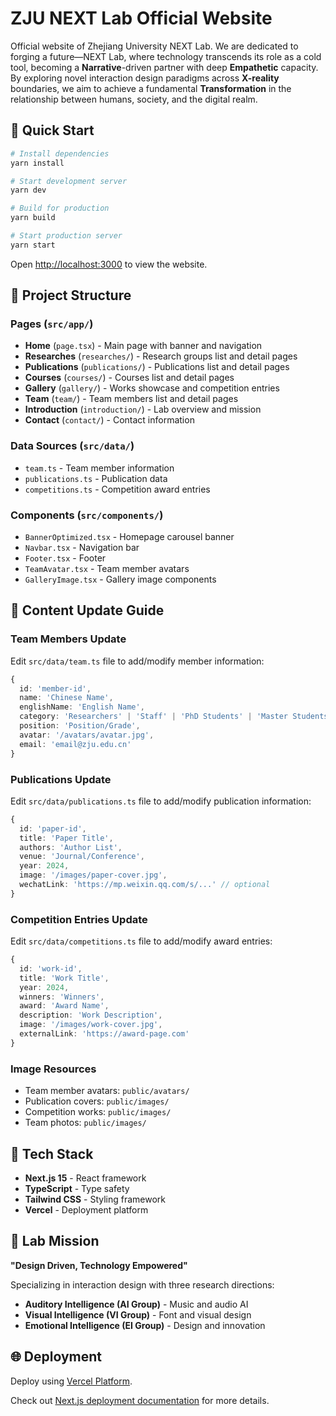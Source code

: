# ZJU NEXT Lab Official Website

Official website of Zhejiang University NEXT Lab. We are dedicated to forging a future—NEXT Lab, where technology transcends its role as a cold tool, becoming a **Narrative**-driven partner with deep **Empathetic** capacity. By exploring novel interaction design paradigms across **X-reality** boundaries, we aim to achieve a fundamental **Transformation** in the relationship between humans, society, and the digital realm.

## 🚀 Quick Start

```bash
# Install dependencies
yarn install

# Start development server
yarn dev

# Build for production
yarn build

# Start production server
yarn start
```

Open [http://localhost:3000](http://localhost:3000) to view the website.

## 📁 Project Structure

### Pages (`src/app/`)
- **Home** (`page.tsx`) - Main page with banner and navigation
- **Researches** (`researches/`) - Research groups list and detail pages
- **Publications** (`publications/`) - Publications list and detail pages  
- **Courses** (`courses/`) - Courses list and detail pages
- **Gallery** (`gallery/`) - Works showcase and competition entries
- **Team** (`team/`) - Team members list and detail pages
- **Introduction** (`introduction/`) - Lab overview and mission
- **Contact** (`contact/`) - Contact information

### Data Sources (`src/data/`)
- `team.ts` - Team member information
- `publications.ts` - Publication data
- `competitions.ts` - Competition award entries

### Components (`src/components/`)
- `BannerOptimized.tsx` - Homepage carousel banner
- `Navbar.tsx` - Navigation bar
- `Footer.tsx` - Footer
- `TeamAvatar.tsx` - Team member avatars
- `GalleryImage.tsx` - Gallery image components

## 🔧 Content Update Guide

### Team Members Update
Edit `src/data/team.ts` file to add/modify member information:
```typescript
{
  id: 'member-id',
  name: 'Chinese Name',
  englishName: 'English Name',
  category: 'Researchers' | 'Staff' | 'PhD Students' | 'Master Students' | 'Undergraduates' | 'Alumni',
  position: 'Position/Grade',
  avatar: '/avatars/avatar.jpg',
  email: 'email@zju.edu.cn'
}
```

### Publications Update
Edit `src/data/publications.ts` file to add/modify publication information:
```typescript
{
  id: 'paper-id',
  title: 'Paper Title',
  authors: 'Author List',
  venue: 'Journal/Conference',
  year: 2024,
  image: '/images/paper-cover.jpg',
  wechatLink: 'https://mp.weixin.qq.com/s/...' // optional
}
```

### Competition Entries Update
Edit `src/data/competitions.ts` file to add/modify award entries:
```typescript
{
  id: 'work-id',
  title: 'Work Title',
  year: 2024,
  winners: 'Winners',
  award: 'Award Name',
  description: 'Work Description',
  image: '/images/work-cover.jpg',
  externalLink: 'https://award-page.com'
}
```

### Image Resources
- Team member avatars: `public/avatars/`
- Publication covers: `public/images/`
- Competition works: `public/images/`
- Team photos: `public/images/`

## 🎨 Tech Stack

- **Next.js 15** - React framework
- **TypeScript** - Type safety
- **Tailwind CSS** - Styling framework
- **Vercel** - Deployment platform

## 📝 Lab Mission

**"Design Driven, Technology Empowered"**

Specializing in interaction design with three research directions:
- **Auditory Intelligence (AI Group)** - Music and audio AI
- **Visual Intelligence (VI Group)** - Font and visual design
- **Emotional Intelligence (EI Group)** - Design and innovation

## 🌐 Deployment

Deploy using [Vercel Platform](https://vercel.com/new).

Check out [Next.js deployment documentation](https://nextjs.org/docs/app/building-your-application/deploying) for more details.